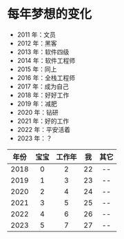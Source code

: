 # 每年梦想的变化

- 2011 年：文员
- 2012 年：黑客
- 2013 年：软件四级
- 2014 年：软件工程师
- 2015 年：同上
- 2016 年：全栈工程师
- 2017 年：成为自己
- 2018 年：好好工作
- 2019 年：减肥
- 2020 年：钻研
- 2021 年：好的工作
- 2022 年：平安活着
- 2023 年：？

| 年份 | 宝宝 | 工作年 | 我  | 其它 |
| :--: | :--: | :----: | :-: | :--: |
| 2018 |  0   |   2    | 22  |  --  |
| 2019 |  1   |   3    | 23  |  --  |
| 2020 |  2   |   4    | 24  |  --  |
| 2021 |  3   |   5    | 25  |  --  |
| 2022 |  4   |   6    | 26  |  --  |
| 2023 |  5   |   7    | 27  |  --  |


